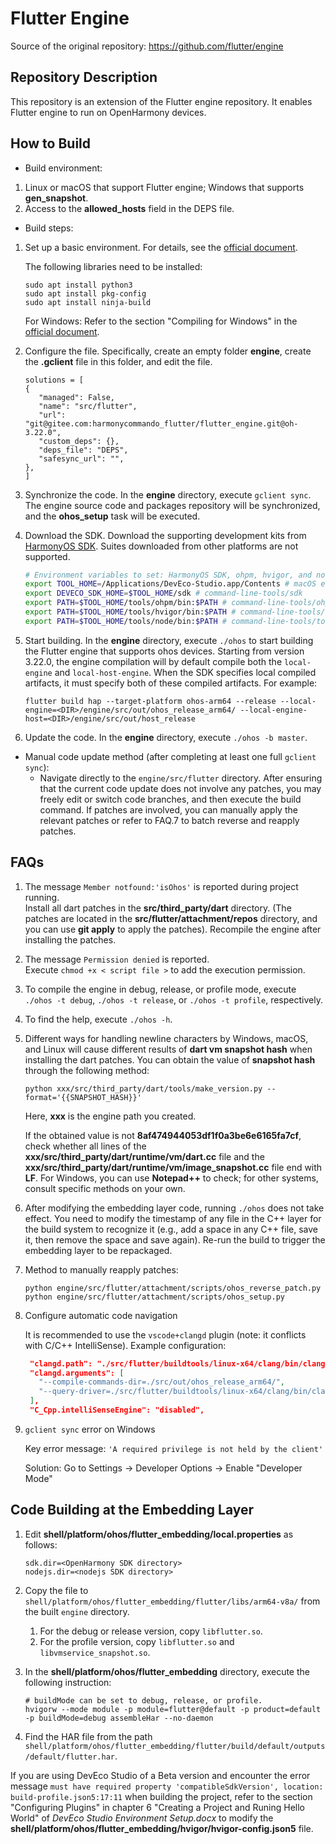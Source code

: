 Flutter Engine
==============

Source of the original repository: https://github.com/flutter/engine

## Repository Description
This repository is an extension of the Flutter engine repository. It enables Flutter engine to run on OpenHarmony devices.

## How to Build

* Build environment:
1. Linux or macOS that support Flutter engine; Windows that supports **gen_snapshot**.
2. Access to the **allowed_hosts** field in the DEPS file.

* Build steps:
1. Set up a basic environment. For details, see the [official document](https://github.com/flutter/flutter/wiki/Setting-up-the-Engine-development-environment).

   The following libraries need to be installed:

   ```
   sudo apt install python3
   sudo apt install pkg-config
   sudo apt install ninja-build
   ```

   For Windows:
   Refer to the section "Compiling for Windows"
   in the [official document](https://github.com/flutter/flutter/wiki/Compiling-the-engine#compiling-for-windows).


2. Configure the file. Specifically, create an empty folder **engine**, create the **.gclient** file in this folder, and edit the file.

   ```
   solutions = [
   {
      "managed": False,
      "name": "src/flutter",
      "url": "git@gitee.com:harmonycommando_flutter/flutter_engine.git@oh-3.22.0",
      "custom_deps": {},
      "deps_file": "DEPS",
      "safesync_url": "",
   },
   ]
   ```

3. Synchronize the code. In the **engine** directory, execute `gclient sync`. The engine source code and packages repository will be synchronized, and the **ohos_setup** task will be executed.

4. Download the SDK. Download the supporting development kits from [HarmonyOS SDK](https://developer.huawei.com/consumer/en/develop). Suites downloaded from other platforms are not supported.

   ```sh
   # Environment variables to set: HarmonyOS SDK, ohpm, hvigor, and node.
   export TOOL_HOME=/Applications/DevEco-Studio.app/Contents # macOS environment
   export DEVECO_SDK_HOME=$TOOL_HOME/sdk # command-line-tools/sdk
   export PATH=$TOOL_HOME/tools/ohpm/bin:$PATH # command-line-tools/ohpm/bin
   export PATH=$TOOL_HOME/tools/hvigor/bin:$PATH # command-line-tools/ hvigor/bin
   export PATH=$TOOL_HOME/tools/node/bin:$PATH # command-line-tools/tool/node/bin
   ```

5. Start building. In the **engine** directory, execute `./ohos` to start building the Flutter engine that supports ohos devices.
Starting from version 3.22.0, the engine compilation will by default compile both the `local-engine` and `local-host-engine`. When the SDK specifies local compiled artifacts, it must specify both of these compiled artifacts. For example:

   ```shell
   flutter build hap --target-platform ohos-arm64 --release --local-engine=<DIR>/engine/src/out/ohos_release_arm64/ --local-engine-host=<DIR>/engine/src/out/host_release
   ```

6. Update the code. In the **engine** directory, execute `./ohos -b master`.

- Manual code update method (after completing at least one full `gclient sync`):
   * Navigate directly to the `engine/src/flutter` directory. After ensuring that the current code update does not involve any patches, you may freely edit or switch code branches, and then execute the build command. If patches are involved, you can manually apply the relevant patches or refer to FAQ.7 to batch reverse and reapply patches.


## FAQs
1. The message `Member notfound:'isOhos'` is reported during project running.<br>Install all dart patches in the **src/third_party/dart** directory. (The patches are located in the **src/flutter/attachment/repos** directory, and you can use **git apply** to apply the patches). Recompile the engine after installing the patches.

2. The message `Permission denied` is reported.<br>Execute `chmod +x < script file >` to add the execution permission.

3. To compile the engine in debug, release, or profile mode, execute `./ohos -t debug`, `./ohos -t release`, or `./ohos -t profile`, respectively.

4. To find the help, execute `./ohos -h`.

5. Different ways for handling newline characters by Windows, macOS, and Linux will cause different results of **dart vm snapshot hash** when installing the dart patches. You can obtain the value of **snapshot hash** through the following method:

   ```shell
   python xxx/src/third_party/dart/tools/make_version.py --format='{{SNAPSHOT_HASH}}'
   ```

   Here, **xxx** is the engine path you created.

   If the obtained value is not **8af474944053df1f0a3be6e6165fa7cf**, check whether all lines of the **xxx/src/third_party/dart/runtime/vm/dart.cc** file and the **xxx/src/third_party/dart/runtime/vm/image_snapshot.cc** file end with **LF**. For Windows, you can use **Notepad++** to check; for other systems, consult specific methods on your own.

6. After modifying the embedding layer code, running `./ohos` does not take effect. You need to modify the timestamp of any file in the C++ layer for the build system to recognize it (e.g., add a space in any C++ file, save it, then remove the space and save again). Re-run the build to trigger the embedding layer to be repackaged.

7. Method to manually reapply patches:

   ```shell
   python engine/src/flutter/attachment/scripts/ohos_reverse_patch.py
   python engine/src/flutter/attachment/scripts/ohos_setup.py
   ```

8. Configure automatic code navigation

   It is recommended to use the `vscode+clangd` plugin (note: it conflicts with C/C++ IntelliSense).
   Example configuration:
   ```json
    "clangd.path": "./src/flutter/buildtools/linux-x64/clang/bin/clangd",
    "clangd.arguments": [
      "--compile-commands-dir=./src/out/ohos_release_arm64/",
      "--query-driver=./src/flutter/buildtools/linux-x64/clang/bin/clang++"
    ],
    "C_Cpp.intelliSenseEngine": "disabled",
   ```

9. `gclient sync` error on Windows

   Key error message: `'A required privilege is not held by the client'`

   Solution: Go to Settings -> Developer Options -> Enable "Developer Mode"


## Code Building at the Embedding Layer

1. Edit **shell/platform/ohos/flutter_embedding/local.properties** as follows:

   ```
   sdk.dir=<OpenHarmony SDK directory>
   nodejs.dir=<nodejs SDK directory>
   ```

2. Copy the file to `shell/platform/ohos/flutter_embedding/flutter/libs/arm64-v8a/` from the built `engine` directory.
    1. For the debug or release version, copy `libflutter.so`.
    2. For the profile version, copy `libflutter.so` and `libvmservice_snapshot.so`.

3. In the **shell/platform/ohos/flutter_embedding** directory, execute the following instruction:

    ```
   # buildMode can be set to debug, release, or profile.
   hvigorw --mode module -p module=flutter@default -p product=default -p buildMode=debug assembleHar --no-daemon
    ```

4. Find the HAR file from the path `shell/platform/ohos/flutter_embedding/flutter/build/default/outputs/default/flutter.har`.

If you are using DevEco Studio of a Beta version and encounter the error message `must have required property 'compatibleSdkVersion', location: build-profile.json5:17:11` when building the project, refer to the section "Configuring Plugins" in chapter 6 "Creating a Project and Runing Hello World" of *DevEco Studio Environment Setup.docx* to modify the **shell/platform/ohos/flutter_embedding/hvigor/hvigor-config.json5** file.

